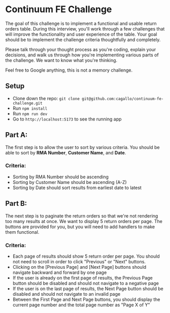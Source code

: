 # Continuum FE Challenge

The goal of this challenge is to implement a functional and usable return orders table. During this interview, you'll work
through a few challenges that will improve the functionality and user experience of the table. Your goal should be to implement the
challenge criteria thoughtfully and completely.

Please talk through your thought process as you're coding, explain your decisions, and walk us through how you're implementing various
parts of the challenge. We want to know what you're thinking.

Feel free to Google anything, this is not a memory challenge.

## Setup
- Clone down the repo: `git clone git@github.com:cagallo/continuum-fe-challenge.git`
- Run `npm install`
- Run `npm run dev`
- Go to `http://localhost:5173` to see the running app

## Part A:

The first step is to allow the user to sort by various criteria. You should be able to sort by <strong>RMA Number</strong>, <strong>Customer Name</strong>, and <strong>Date</strong>.

### Criteria:

- Sorting by RMA Number should be ascending
- Sorting by Customer Name should be ascending (A-Z) 
- Sorting by Date should sort results from earliest date to latest

## Part B:
The next step is to paginate the return orders so that we're not rendering too many results at once. We want to display 5 return orders per page. 
The buttons are provided for you, but you will need to add handlers to make them functional.

### Criteria:
- Each page of results should show 5 return order per page. You should not need to scroll in order to click "Previous" or "Next" buttons.
- Clicking on the [Previous Page] and [Next Page] buttons should navigate backward and forward by one page
- If the user is already on the first page of results, the Previous Page button should be disabled and should not navigate to a negative page
- If the user is on the last page of results, the Next Page button should be disabled and should not navigate to an invalid page
- Between the First Page and Next Page buttons, you should display the current page number and the total page number as "Page X of Y"
